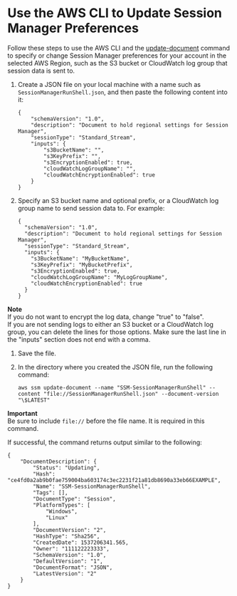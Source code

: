 # Use the AWS CLI to Update Session Manager Preferences<a name="getting-started-configure-preferences-cli"></a>

Follow these steps to use the AWS CLI and the [update\-document](https://docs.aws.amazon.com/cli/latest/reference/ssm/update-document.html) command to specify or change Session Manager preferences for your account in the selected AWS Region, such as the S3 bucket or CloudWatch log group that session data is sent to\. 

1. Create a JSON file on your local machine with a name such as `SessionManagerRunShell.json`, and then paste the following content into it:

   ```
   {
       "schemaVersion": "1.0",
       "description": "Document to hold regional settings for Session Manager",
       "sessionType": "Standard_Stream",
       "inputs": {
           "s3BucketName": "",
           "s3KeyPrefix": "",
           "s3EncryptionEnabled": true,
           "cloudWatchLogGroupName": "",
           "cloudWatchEncryptionEnabled": true
       }
   }
   ```

1. Specify an S3 bucket name and optional prefix, or a CloudWatch log group name to send session data to\. For example:

   ```
   {
     "schemaVersion": "1.0",
     "description": "Document to hold regional settings for Session Manager",
     "sessionType": "Standard_Stream",
     "inputs": {
       "s3BucketName": "MyBucketName",
       "s3KeyPrefix": "MyBucketPrefix",
       "s3EncryptionEnabled": true,
       "cloudWatchLogGroupName": "MyLogGroupName",
       "cloudWatchEncryptionEnabled": true
     }
   }
   ```
**Note**  
If you do not want to encrypt the log data, change "true" to "false"\.  
If you are not sending logs to either an S3 bucket or a CloudWatch log group, you can delete the lines for those options\. Make sure the last line in the "inputs" section does not end with a comma\.

1. Save the file\.

1. In the directory where you created the JSON file, run the following command:

   ```
   aws ssm update-document --name "SSM-SessionManagerRunShell" --content "file://SessionManagerRunShell.json" --document-version "\$LATEST"
   ```
**Important**  
Be sure to include `file://` before the file name\. It is required in this command\.

   If successful, the command returns output similar to the following:

   ```
   {
       "DocumentDescription": {
           "Status": "Updating",
           "Hash": "ce4fd0a2ab9b0fae759004ba603174c3ec2231f21a81db8690a33eb66EXAMPLE",
           "Name": "SSM-SessionManagerRunShell",
           "Tags": [],
           "DocumentType": "Session",
           "PlatformTypes": [
               "Windows",
               "Linux"
           ],
           "DocumentVersion": "2",
           "HashType": "Sha256",
           "CreatedDate": 1537206341.565,
           "Owner": "111122223333",
           "SchemaVersion": "1.0",
           "DefaultVersion": "1",
           "DocumentFormat": "JSON",
           "LatestVersion": "2"
       }
   }
   ```
